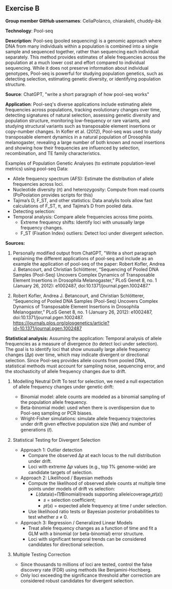 ## Exercise B
**Group member GitHub usernames**: CeliaPolanco, chiarakehl, chuddy-ibk

**Technology**: Pool-seq

**Description**: Pool-seq (pooled sequencing) is a genomic approach where DNA from many individuals within a population is combined into a single sample and sequenced together, rather than sequencing each individual separately. This method provides estimates of allele frequencies across the population at a much lower cost and effort compared to individual sequencing. While it does not preserve information about individual genotypes, Pool-seq is powerful for studying population genetics, such as detecting selection, estimating genetic diversity, or identifying population structure.

**Source**: ChatGPT, "write a short paragraph of how pool-seq works"

**Application**: Pool-seq's diverse applications include estimating allele frequencies across populations, tracking evolutionary changes over time, detecting signatures of natural selection, assessing genetic diversity and population structure, monitoring low-frequency or rare variants, and studying structural variants such as transposable element insertions or copy-number changes. In Kofler et al. (2012), Pool-seq was used to study transposable element dynamics in a natural population of Drosophila melanogaster, revealing a large number of both known and novel insertions and showing how their frequencies are influenced by selection, recombination, and TE family characteristics.

Examples of Population Genetic Analyses (to estimate population-level metrics) using pool-seq Data:
- Allele frequency spectrum (AFS): Estimate the distribution of allele frequencies across loci.
- Nucleotide diversity (π) and heterozygosity: Compute from read counts (PoPoolation provides scripts for this)
- Tajima’s D, F_ST, and other statistics: Data analylis tools allow fast calculations of F_ST, π, and Tajima’s D from pooled data.
- Detecting selection:
- Temporal analysis: Compare allele frequencies across time points.
    - Extreme frequency shifts: Identify loci with unusually large frequency changes.
    - F_ST (Fixation Index) outliers: Detect loci under divergent selection.

**Sources:** 

1. Personally modified output from ChatGPT, "Write a short paragraph explaining the different applications of pool-seq and include as an example the application of pool-seq of the paper: Robert Kofler, Andrea J. Betancourt, and Christian Schlötterer, “Sequencing of Pooled DNA Samples (Pool-Seq) Uncovers Complex Dynamics of Transposable Element Insertions in Drosophila Melanogaster,” PLoS Genet 8, no. 1 (January 26, 2012): e1002487, doi:10.1371/journal.pgen.1002487."

2. Robert Kofler, Andrea J. Betancourt, and Christian Schlötterer, “Sequencing of Pooled DNA Samples (Pool-Seq) Uncovers Complex Dynamics of Transposable Element Insertions in Drosophila Melanogaster,” PLoS Genet 8, no. 1 (January 26, 2012): e1002487, doi:10.1371/journal.pgen.1002487.
https://journals.plos.org/plosgenetics/article?id=10.1371/journal.pgen.1002487

**Statistical analysis:** Assuming the application: Temporal analysis of allele frequencies as a measure of divergence (to detect loci under selection). The goal is to identify loci that show unusually large allele frequency changes (Δ𝑝) over time, which may indicate divergent or directional selection. Since Pool-seq provides allele counts from pooled DNA, statistical methods must account for sampling noise, sequencing error, and the stochasticity of allele frequency changes due to drift.

1) Modelling Neutral Drift
    To test for selection, we need a null expectation of allele frequency changes under genetic drift:
    - Binomial model: allele counts are modeled as a binomial sampling of the population allele frequency.
    - Beta-binomial model: used when there is overdispersion due to Pool-seq sampling or PCR biases.
    - Wright-Fisher simulations: simulate allele frequency trajectories under drift given effective population size (𝑁𝑒) and number of generations (𝑡).

2) Statistical Testing for Divergent Selection
    - Approach 1: Outlier detection
        - Compare the observed Δ𝑝 at each locus to the null distribution under drift.
        - Loci with extreme Δ𝑝 values (e.g., top 1% genome-wide) are candidate targets of selection.
    - Approach 2: Likelihood / Bayesian methods
        - Compute the likelihood of observed allele counts at multiple time points under models of drift vs selection:
          - 𝐿(data∣𝑠)=∏𝑡Binomial(reads supporting allele∣coverage,𝑝𝑡(𝑠))
              - 𝑠 = selection coefficient;
              - 𝑝𝑡(𝑠) = expected allele frequency at time 𝑡 under selection.
        - Use likelihood ratio tests or Bayesian posterior probabilities to test whether 𝑠 ≠ 0.
    - Approach 3: Regression / Generalized Linear Models
        - Treat allele frequency changes as a function of time and fit a GLM with a binomial (or beta-binomial) error structure.
        - Loci with significant temporal trends can be considered candidates for directional selection.

3) Multiple Testing Correction
   - Since thousands to millions of loci are tested, control the false discovery rate (FDR) using methods like Benjamini-Hochberg.
   - Only loci exceeding the significance threshold after correction are considered robust candidates for divergent selection.
